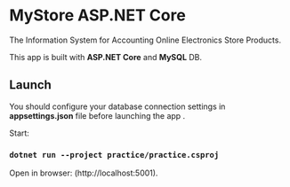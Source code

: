 # MyStore ASP.NET Core

The Information System for Accounting Online Electronics Store Products.

This app is built with **ASP.NET Core** and **MySQL** DB.

## Launch

You should configure your database connection settings in **appsettings.json** file before launching the app .<br>

Start:

### `dotnet run --project practice/practice.csproj`

Open in browser: (http://localhost:5001).
